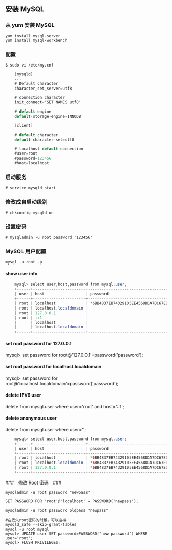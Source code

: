 ## 安装 MySQL ##

### 从 yum 安装 MySQL ###

    yum install mysql-server
	yum install mysql-workbench
	
### 配置 ###

	$ sudo vi /etc/my.cnf

```java
	[mysqld]
	...
	# Default character
	character_set_server=utf8

	# connection character
	init_connect='SET NAMES utf8'

	# default engine
	default-storage-engine=INNODB

	[client]

	# default character
	default-character-set=utf8

	# localhost default connection
	#user=root
	#password=123456
	#host=localhost

```

### 启动服务 ###

    # service mysqld start

### 修改成自启动级别 ###

	# chkconfig mysqld on

### 设置密码 ###

    # mysqladmin -u root password '123456'



### MySQL 用户配置 ###

    mysql -u root -p

#### show user info ####

```java
	mysql> select user,host,password from mysql.user;
	+------+-----------------------+-------------------------------------------+
	| user | host                  | password                                  |
	+------+-----------------------+-------------------------------------------+
	| root | localhost             | *6BB4837EB74329105EE4568DDA7DC67ED2CA2AD9 |
	| root | localhost.localdomain |                                           |
	| root | 127.0.0.1             |                                           |
	| root | ::1                   |                                           |
	|      | localhost             |                                           |
	|      | localhost.localdomain |                                           |
	+------+-----------------------+-------------------------------------------+
```

#### set root password for 127.0.0.1 ####
mysql> set password for root@'127.0.0.1'=password('password');

#### set root password for localhost.localdomain ####
mysql> set password for root@'localhost.localdomain'=password('password');

#### delete IPV6 user ####
delete from mysql.user where user='root' and host='::1';

#### delete anonymous user ####
delete from mysql.user where user='';

```java
	mysql> select user,host,password from mysql.user;
	+------+-----------------------+-------------------------------------------+
	| user | host                  | password                                  |
	+------+-----------------------+-------------------------------------------+
	| root | localhost             | *6BB4837EB74329105EE4568DDA7DC67ED2CA2AD9 |
	| root | localhost.localdomain | *6BB4837EB74329105EE4568DDA7DC67ED2CA2AD9 |
	| root | 127.0.0.1             | *6BB4837EB74329105EE4568DDA7DC67ED2CA2AD9 |
	+------+-----------------------+-------------------------------------------+
```

###　修改 Root 密码　###

    mysqladmin -u root password "newpass"
    
    SET PASSWORD FOR 'root'@'localhost' = PASSWORD('newpass');
    
    mysqladmin -u root password oldpass "newpass"
    
    #在丢失root密码的时候，可以这样
    mysqld_safe --skip-grant-tables
    mysql -u root mysql
    mysql> UPDATE user SET password=PASSWORD("new password") WHERE user='root';
    mysql> FLUSH PRIVILEGES;


